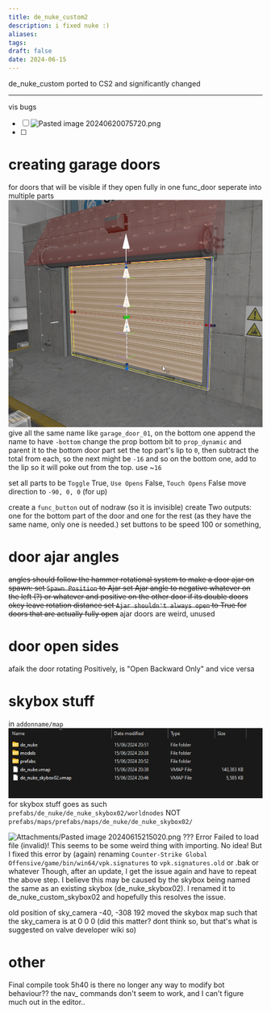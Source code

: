 ```yaml
---
title: de_nuke_custom2
description: i fixed nuke :)
aliases: 
tags: 
draft: false
date: 2024-06-15
---
```

de_nuke_custom ported to CS2 and significantly changed

---





vis bugs
- [ ] ![Pasted image 20240620075720.png](Attachments/Pasted%20image%2020240620075720.png)
- [ ] 


# creating garage doors
for doors that will be visible if they open fully in one func_door
seperate into multiple parts
![Pasted image 20240615053738.png](Attachments/Pasted%20image%2020240615053738.png)
give all the same name like `garage_door_01`, on the bottom one append the name to have `-bottom`
change the prop bottom bit to `prop_dynamic` and parent it to the bottom door part
set the top part's lip to `0`, then subtract the total from each, so the next might be `-16` and so on
the bottom one, add to the lip so it will poke out from the top. use ~`16`

set all parts to be `Toggle` True, `Use Opens` False, `Touch Opens` False
move direction to `-90, 0, 0` (for up)

create a `func_button` out of nodraw (so it is invisible)
create Two outputs: one for the bottom part of the door and one for the rest (as they have the same name, only one is needed.)
set buttons to be speed 100 or something, 

# door ajar angles
~~angles should follow the hammer rotational system
to make a door ajar on spawn:
set `Spawn Position` to Ajar
set Ajar angle to negative whatever on the left (?) or whatever
and positive on the other door if its double doors okey
leave rotation distance
set `Ajar shouldn't always open` to True for doors that are actually fully open~~
ajar doors are weird, unused


# door open sides
afaik
the door rotating Positively, is "Open Backward Only" and vice versa



# skybox stuff
in `addonname/map`
![Pasted image 20240615205433.png](Attachments/Pasted%20image%2020240615205433.png)
for skybox stuff goes as such
`prefabs/de_nuke/de_nuke_skybox02/worldnodes`
NOT `prefabs/maps/prefabs/maps/de_nuke/de_nuke_skybox02/`

![Attachments/Pasted image 20240615215020.png](Attachments/Attachments%2FPasted%20image%2020240615215020.png)
???
Error
Failed to load file (invalid)!
This seems to be some weird thing with importing. No idea!
But I fixed this error by (again) renaming `Counter-Strike Global Offensive/game/bin/win64/vpk.signatures` to `vpk.signatures.old` or .bak or whatever
Though, after an update, I get the issue again and have to repeat the above step. I believe this may be caused by the skybox being named the same as an existing skybox (de_nuke_skybox02). I renamed it to de_nuke_custom_skybox02 and hopefully this resolves the issue.

old position of sky_camera -40, -308 192
moved the skybox map such that the sky_camera is at 0 0 0
(did this matter? dont think so, but that's what is suggested on valve developer wiki so)


# other
Final compile took 5h40
is there no longer any way to modify bot behaviour?? the nav_ commands don't seem to work, and I can't figure much out in the editor..